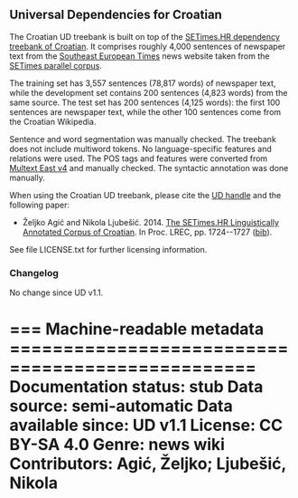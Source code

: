 ## Universal Dependencies for Croatian

The Croatian UD treebank is built on top of the [SETimes.HR dependency treebank of Croatian](https://github.com/ffnlp/sethr).
It comprises roughly 4,000 sentences of newspaper text from the
[Southeast European Times](http://en.wikipedia.org/wiki/Southeast_European_Times) news website taken from the
[SETimes parallel corpus](http://nlp.ffzg.hr/resources/corpora/setimes/).

The training set has 3,557 sentences (78,817 words) of newspaper text, while the development set contains 200 sentences
(4,823 words) from the same source. The test set has 200 sentences (4,125 words): the first 100 sentences are newspaper text,
while the other 100 sentences come from the Croatian Wikipedia.

Sentence and word segmentation was manually checked. The treebank does not include multiword tokens. No language-specific
features and relations were used. The POS tags and features were converted from
[Multext East v4](http://nlp.ffzg.hr/data/tagging/msd-hr.html) and manually checked.
The syntactic annotation was done manually.

When using the Croatian UD treebank, please cite the
[UD handle](https://lindat.mff.cuni.cz/repository/xmlui/handle/11234/LRT-1478) and the following paper:

* Željko Agić and Nikola Ljubešić. 2014.
  [The SETimes.HR Linguistically Annotated Corpus of Croatian](http://www.lrec-conf.org/proceedings/lrec2014/pdf/690_Paper.pdf).
  In Proc. LREC, pp. 1724--1727 ([bib](http://aclweb.org/anthology/L/L14/L14-1542.bib)).

See file LICENSE.txt for further licensing information.

### Changelog

No change since UD v1.1.



=== Machine-readable metadata =================================================
Documentation status: stub
Data source: semi-automatic
Data available since: UD v1.1
License: CC BY-SA 4.0
Genre: news wiki
Contributors: Agić, Željko; Ljubešić, Nikola
===============================================================================
